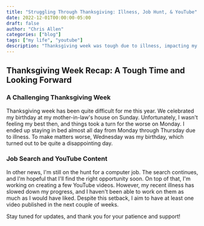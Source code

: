 ```yaml
---
title: "Struggling Through Thanksgiving: Illness, Job Hunt, & YouTube"
date: 2022-12-01T00:00:00-05:00
draft: false
author: "Chris Allen"
categories: ["blog"]
tags: ["my life", "youtube"]
description: "Thanksgiving week was tough due to illness, impacting my birthday and job search. Despite setbacks, I'm working on new YouTube content and hopeful for progress soon."
---
```


## Thanksgiving Week Recap: A Tough Time and Looking Forward

### A Challenging Thanksgiving Week

Thanksgiving week has been quite difficult for me this year. We celebrated my birthday at my mother-in-law's house on Sunday. Unfortunately, I wasn't feeling my best then, and things took a turn for the worse on Monday. I ended up staying in bed almost all day from Monday through Thursday due to illness. To make matters worse, Wednesday was my birthday, which turned out to be quite a disappointing day.

### Job Search and YouTube Content

In other news, I'm still on the hunt for a computer job. The search continues, and I'm hopeful that I'll find the right opportunity soon. On top of that, I'm working on creating a few YouTube videos. However, my recent illness has slowed down my progress, and I haven't been able to work on them as much as I would have liked. Despite this setback, I aim to have at least one video published in the next couple of weeks.

Stay tuned for updates, and thank you for your patience and support!
